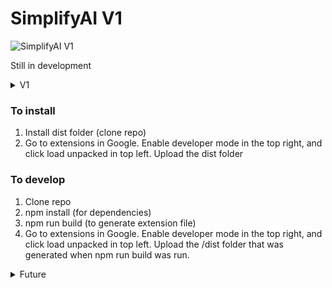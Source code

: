 # SimplifyAI V1

![SimplifyAI V1](/v1.gif)

Still in development

<details><summary>V1</summary>
- [x]  Chrome extension skeleton with Typescript
- [x]  Figure out Webpack and communication with content.ts and background.ts
- [x]  Add extension to context menu
- [x]  Only appear when selected text right click, on click get the contents of selection
- [x]  Wrap with a span? to highlight the individual word
- [x]  Connect to ChatGPT
    - [x]  Add trigger to background.ts from content.ts
    - [x]  Find a way to bypass the Cloudflare & Login
    - [x]  Return data to log
- [x]  A box pops up which will display the output from gpt
- [x]  Style GPT text
- [x]  On click, click outside box disappears
- Bug fixes for v1
    - [x]  Selecting already selected text
    - Selecting across html elements. Selecting across different styles as you can see above destroys the formatting. Need to figure out how to maintain
        - [ ]  styling
        - [ ]  structure
    - [ ]  Add !important to styles and don’t assume any default styled or box text will take parent page styles
    - [ ]  Overflow hidden parent component hiding the gpt
    - [ ]  Z index box under other stuff
    - [ ]  No wrap text
</details>

### To install

1. Install dist folder (clone repo)
2. Go to extensions in Google. Enable developer mode in the top right, and click load unpacked in top left. Upload the dist folder

### To develop

1. Clone repo
2. npm install (for dependencies)
3. npm run build (to generate extension file)
4. Go to extensions in Google. Enable developer mode in the top right, and click load unpacked in top left. Upload the /dist folder that was generated when npm run build was run.

<details><summary>Future</summary>
- [ ]  Basic prompt injection options with future expansion. Add popup.js on click of extension to app.
    
    [simplify-ai-chrome-extension/prompts.ts at main · SilenNaihin/simplify-ai-chrome-extension](https://github.com/SilenNaihin/simplify-ai-chrome-extension/blob/main/src/prompts.ts)
    
    - Defining complexity
        1. What is are complicated words? What is jargon?
        2. What is an acceptable elaboration?
        3. How can I get it to give an accurate definition with the context of where the word is?
        - Can their be tiers or levels of complexity?
            1. scientist, novice, baby
    - Plugins
        1. danny devito, the rock
        2. modifiers like minJargon, concise
    - ‘try again’ to get a new answer (too complicated, didn’t answer the question, rephrase)
- [ ]  Talk to ChatGPT in small window to continue conversation
- [ ]  Work for PDFs
    - Build separate PDF display tab on click when on a .pdf in Google where I can use the extension to modify pdf

        [https://github.com/SilenNaihin/simplify-ai-chrome-extension/blob/main/other/pdf.js](https://github.com/SilenNaihin/simplify-ai-chrome-extension/blob/main/other/pdf.js)

- [ ] On click also run 1 pass to read the text on the pdf (I’m not sure how much chatgpt could handle?) to find all complex words and highlight them. Then if highlight is clicked it gives a simplification (first just print it console, add ui after)
  1. If ChatGPT doesn’t know or there is a ‘I am a LLM trained by…’ error, highlight it anyways.
     1. For error words, add func to search Google or use other LLM
- [ ] Db storage. Ex: If jargon is liked, add it to the list of jargon with whatever tier level of complexity they are a part of to save processing across users. Then just insert definition and ask to fit to paragraph around it?
- [ ] Generate flashcard from word/concept
</details>
